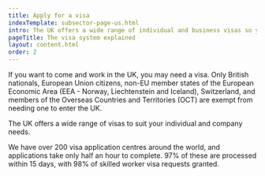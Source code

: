 ```yaml
---
title: Apply for a visa
indexTemplate: subsector-page-us.html
intro: The UK offers a wide range of individual and business visas so you can find the ones that work for you. The application process can take up to three months, so plan early. 
pageTitle: The visa system explained
layout: content.html
order: 2
---
```


If you want to come and work in the UK, you may need a visa. Only British nationals, European Union citizens, non-EU member states of the European Economic Area (EEA - Norway, Liechtenstein and Iceland), Switzerland, and members of the Overseas Countries and Territories (OCT) are exempt from needing one to enter the UK.

The UK offers a wide range of visas to suit your individual and company needs. 

We have over 200 visa application centres around the world, and applications take only half an hour to complete. 97% of these are processed within 15 days, with 98% of skilled worker visa requests granted. 
